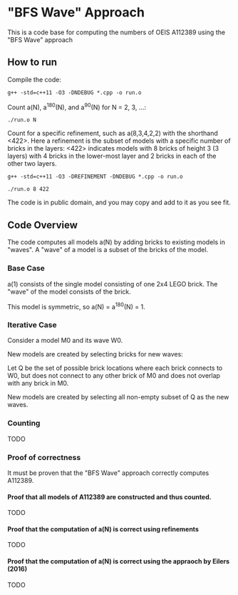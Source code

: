 # "BFS Wave" Approach

This is a code base for computing the numbers of OEIS A112389 using the "BFS Wave" approach

## How to run

Compile the code:

```
g++ -std=c++11 -O3 -DNDEBUG *.cpp -o run.o
```

Count a(N), a<sup>180</sup>(N), and a<sup>90</sup>(N) for N = 2, 3, ...:

```
./run.o N
```

Count for a specific refinement, such as a(8,3,4,2,2) with the shorthand <422>. Here a refinement is the subset of models with a specific number of bricks in the layers: <422> indicates models with 8 bricks of height 3 (3 layers) with 4 bricks in the lower-most layer and 2 bricks in each of the other two layers.

```
g++ -std=c++11 -O3 -DREFINEMENT -DNDEBUG *.cpp -o run.o

./run.o 8 422
```

The code is in public domain, and you may copy and add to it as you see fit.


## Code Overview

The code computes all models a(N) by adding bricks to existing models in "waves". A "wave" of a model is a subset of the bricks of the model.

### Base Case

a(1) consists of the single model consisting of one 2x4 LEGO brick. The "wave" of the model consists of the brick.

This model is symmetric, so a(N) = a<sup>180</sup>(N) = 1.

### Iterative Case

Consider a model M0 and its wave W0.

New models are created by selecting bricks for new waves:

Let Q be the set of possible brick locations where each brick connects to W0, but does not connect to any other brick of M0 and does not overlap with any brick in M0.

New models are created by selecting all non-empty subset of Q as the new waves.

### Counting

TODO

### Proof of correctness

It must be proven that the "BFS Wave" approach correctly computes A112389.

#### Proof that all models of A112389 are constructed and thus counted.

TODO

#### Proof that the computation of a(N) is correct using refinements

TODO

#### Proof that the computation of a(N) is correct using the appraoch by Eilers (2016)

TODO




